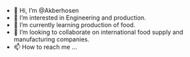 - 👋 Hi, I’m @Akberhosen
- 👀 I’m interested in Engineering and production. 
- 🌱 I’m currently learning production of food.
- 💞️ I’m looking to collaborate on international food supply and manufacturing companies. 
- 📫 How to reach me ...

<!---
Akberhosen/Akberhosen is a ✨ special ✨ repository because its `README.md` (this file) appears on your GitHub profile.
You can click the Preview link to take a look at your changes.
--->
